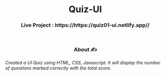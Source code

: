 <h1 align="center">
           Quiz-UI
</h1>

<h3 align="center">
          Live Project : https://https://quiz01-ui.netlify.app//
</h3>
<br />

<h3 align="center"> About ✍️ </h3>
 <i>Created a UI Quiz using HTML, CSS, Javascript. 
 It will display the number of questions marked correctly with the total score.</i>

